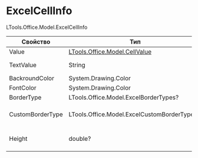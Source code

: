 # ExcelCellInfo

LTools.Office.Model.ExcelCellInfo

| Свойство         | Тип                                           | Описание                                          |
| ---------------- | --------------------------------------------- | ------------------------------------------------- |
| Value            | [LTools.Office.Model.CellValue](cellvalue.md) | Значение ячейки                                   |
| TextValue        | String                                        | Текстовое значение ячейки                         |
| BackroundColor   | System.Drawing.Color                          | Цвет фона                                         |
| FontColor        | System.Drawing.Color                          | Цвет шрифта                                       |
| BorderType       | LTools.Office.Model.ExcelBorderTypes?         | Тип бордюра                                       |
| CustomBorderType | LTools.Office.Model.ExcelCustomBorderTypes\[] | Бордюры при использовании ExcelBorderTypes.Custom |
| Height           | double?                                       | Высота строки (определяется первой ячейкой)       |

